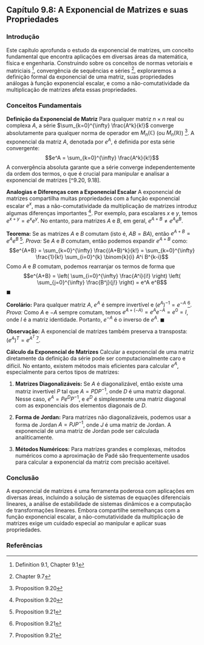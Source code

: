## Capítulo 9.8: A Exponencial de Matrizes e suas Propriedades

### Introdução
Este capítulo aprofunda o estudo da exponencial de matrizes, um conceito fundamental que encontra aplicações em diversas áreas da matemática, física e engenharia. Construindo sobre os conceitos de normas vetoriais e matriciais [^1], convergência de sequências e séries [^9.7], exploraremos a definição formal da exponencial de uma matriz, suas propriedades análogas à função exponencial escalar, e como a não-comutatividade da multiplicação de matrizes afeta essas propriedades.

### Conceitos Fundamentais
**Definição da Exponencial de Matriz**
Para qualquer matriz $n \times n$ real ou complexa $A$, a série $\sum_{k=0}^{\infty} \frac{A^k}{k!}$ converge absolutamente para qualquer norma de operador em $M_n(\mathbb{C})$ (ou $M_n(\mathbb{R})$) [^9.20]. A exponencial da matriz $A$, denotada por $e^A$, é definida por esta série convergente:
$$e^A = \sum_{k=0}^{\infty} \frac{A^k}{k!}$$
A convergência absoluta garante que a série converge independentemente da ordem dos termos, o que é crucial para manipular e analisar a exponencial de matrizes [^9.20, 9.18].

**Analogias e Diferenças com a Exponencial Escalar**
A exponencial de matrizes compartilha muitas propriedades com a função exponencial escalar $e^x$, mas a não-comutatividade da multiplicação de matrizes introduz algumas diferenças importantes [^9.20]. Por exemplo, para escalares $x$ e $y$, temos $e^{x+y} = e^x e^y$. No entanto, para matrizes $A$ e $B$, em geral, $e^{A+B} \neq e^A e^B$.

**Teorema:** Se as matrizes $A$ e $B$ comutam (isto é, $AB = BA$), então $e^{A+B} = e^A e^B$ [^9.21].
*Prova:* Se $A$ e $B$ comutam, então podemos expandir $e^{A+B}$ como:
$$e^{A+B} = \sum_{k=0}^{\infty} \frac{(A+B)^k}{k!} = \sum_{k=0}^{\infty} \frac{1}{k!} \sum_{i=0}^{k} \binom{k}{i} A^i B^{k-i}$$
Como $A$ e $B$ comutam, podemos rearranjar os termos de forma que
$$e^{A+B} = \left( \sum_{i=0}^{\infty} \frac{A^i}{i!} \right) \left( \sum_{j=0}^{\infty} \frac{B^j}{j!} \right) = e^A e^B$$
$\blacksquare$

**Corolário:** Para qualquer matriz $A$, $e^A$ é sempre invertível e $(e^A)^{-1} = e^{-A}$ [^9.21].
*Prova:* Como $A$ e $-A$ sempre comutam, temos $e^{A+(-A)} = e^A e^{-A} = e^0 = I$, onde $I$ é a matriz identidade. Portanto, $e^{-A}$ é o inverso de $e^A$. $\blacksquare$

**Observação:** A exponencial de matrizes também preserva a transposta: $(e^A)^T = e^{A^T}$ [^9.21].

**Cálculo da Exponencial de Matrizes**
Calcular a exponencial de uma matriz diretamente da definição da série pode ser computacionalmente caro e difícil. No entanto, existem métodos mais eficientes para calcular $e^A$, especialmente para certos tipos de matrizes:

1.  **Matrizes Diagonalizáveis:** Se $A$ é diagonalizável, então existe uma matriz invertível $P$ tal que $A = PDP^{-1}$, onde $D$ é uma matriz diagonal. Nesse caso, $e^A = Pe^D P^{-1}$, e $e^D$ é simplesmente uma matriz diagonal com as exponenciais dos elementos diagonais de $D$.

2.  **Forma de Jordan:** Para matrizes não diagonalizáveis, podemos usar a forma de Jordan $A = PJP^{-1}$, onde $J$ é uma matriz de Jordan. A exponencial de uma matriz de Jordan pode ser calculada analiticamente.

3.  **Métodos Numéricos:** Para matrizes grandes e complexas, métodos numéricos como a aproximação de Padé são frequentemente usados para calcular a exponencial da matriz com precisão aceitável.

### Conclusão
A exponencial de matrizes é uma ferramenta poderosa com aplicações em diversas áreas, incluindo a solução de sistemas de equações diferenciais lineares, a análise de estabilidade de sistemas dinâmicos e a computação de transformações lineares. Embora compartilhe semelhanças com a função exponencial escalar, a não-comutatividade da multiplicação de matrizes exige um cuidado especial ao manipular e aplicar suas propriedades.

### Referências
[^1]: Definition 9.1, Chapter 9.1
[^9.7]: Chapter 9.7
[^9.18]: Proposition 9.18
[^9.20]: Proposition 9.20
[^9.21]: Proposition 9.21
<!-- END -->